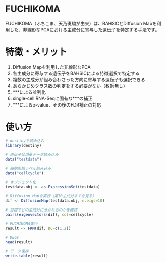 # FUCHIKOMA
FUCHIKOMA（ふちこま、天乃斑駒が由来）は、BAHSICとDiffusion Mapを利用した、非線形なPCAにおける主成分に寄与した遺伝子を特定する手法です。

# 特徴・メリット
1. Diffusion Mapを利用した非線形なPCA
2. 各主成分に寄与する遺伝子をBAHSICによる特徴選択で特定する
3. 複数の主成分が組み合わさった方向に寄与する遺伝子も選択できる
4. あらかじめクラス数の判定をする必要がない（教師無し）
5. ***による並列化
6. single-cell RNA-Seqに固有な***の補正
7. ***によるp-value、その後のFDR補正の対応

# 使い方
```r
# destinyを読み込む
library(destiny)

# 遺伝子発現量データ読み込み
data("testdata")

# 細胞周期ラベル読み込み
data("cellcycle")

# オブジェクト化
testdata.obj <- as.ExpressionSet(testdata)

# Diffusion Mapを実行（第10主成分までを見る）
dif <- DiffusionMap(testdata.obj, n.eigs=10)

# 目視でどの主成分に分かれるのかを確認
pairs(eigenvectors(dif), col=cellcycle)

# FUCHIKOMA実行
result <- FKM(dif, DC=c(1,2))

# DEGs
head(result)

# データ保存
write.table(result)
```
